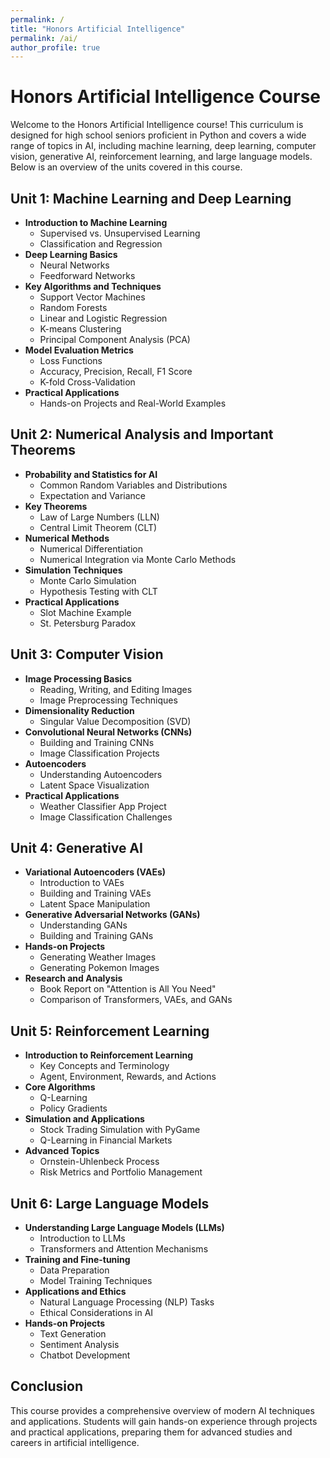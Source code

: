 ```yaml
---
permalink: /
title: "Honors Artificial Intelligence"
permalink: /ai/
author_profile: true
---
```


# Honors Artificial Intelligence Course

Welcome to the Honors Artificial Intelligence course! This curriculum is designed for high school seniors proficient in Python and covers a wide range of topics in AI, including machine learning, deep learning, computer vision, generative AI, reinforcement learning, and large language models. Below is an overview of the units covered in this course.

## Unit 1: Machine Learning and Deep Learning
- **Introduction to Machine Learning**
  - Supervised vs. Unsupervised Learning
  - Classification and Regression
- **Deep Learning Basics**
  - Neural Networks
  - Feedforward Networks
- **Key Algorithms and Techniques**
  - Support Vector Machines
  - Random Forests
  - Linear and Logistic Regression
  - K-means Clustering
  - Principal Component Analysis (PCA)
- **Model Evaluation Metrics**
  - Loss Functions
  - Accuracy, Precision, Recall, F1 Score
  - K-fold Cross-Validation
- **Practical Applications**
  - Hands-on Projects and Real-World Examples

## Unit 2: Numerical Analysis and Important Theorems
- **Probability and Statistics for AI**
  - Common Random Variables and Distributions
  - Expectation and Variance
- **Key Theorems**
  - Law of Large Numbers (LLN)
  - Central Limit Theorem (CLT)
- **Numerical Methods**
  - Numerical Differentiation
  - Numerical Integration via Monte Carlo Methods
- **Simulation Techniques**
  - Monte Carlo Simulation
  - Hypothesis Testing with CLT
- **Practical Applications**
  - Slot Machine Example
  - St. Petersburg Paradox

## Unit 3: Computer Vision
- **Image Processing Basics**
  - Reading, Writing, and Editing Images
  - Image Preprocessing Techniques
- **Dimensionality Reduction**
  - Singular Value Decomposition (SVD)
- **Convolutional Neural Networks (CNNs)**
  - Building and Training CNNs
  - Image Classification Projects
- **Autoencoders**
  - Understanding Autoencoders
  - Latent Space Visualization
- **Practical Applications**
  - Weather Classifier App Project
  - Image Classification Challenges

## Unit 4: Generative AI
- **Variational Autoencoders (VAEs)**
  - Introduction to VAEs
  - Building and Training VAEs
  - Latent Space Manipulation
- **Generative Adversarial Networks (GANs)**
  - Understanding GANs
  - Building and Training GANs
- **Hands-on Projects**
  - Generating Weather Images
  - Generating Pokemon Images
- **Research and Analysis**
  - Book Report on "Attention is All You Need"
  - Comparison of Transformers, VAEs, and GANs

## Unit 5: Reinforcement Learning
- **Introduction to Reinforcement Learning**
  - Key Concepts and Terminology
  - Agent, Environment, Rewards, and Actions
- **Core Algorithms**
  - Q-Learning
  - Policy Gradients
- **Simulation and Applications**
  - Stock Trading Simulation with PyGame
  - Q-Learning in Financial Markets
- **Advanced Topics**
  - Ornstein-Uhlenbeck Process
  - Risk Metrics and Portfolio Management

## Unit 6: Large Language Models
- **Understanding Large Language Models (LLMs)**
  - Introduction to LLMs
  - Transformers and Attention Mechanisms
- **Training and Fine-tuning**
  - Data Preparation
  - Model Training Techniques
- **Applications and Ethics**
  - Natural Language Processing (NLP) Tasks
  - Ethical Considerations in AI
- **Hands-on Projects**
  - Text Generation
  - Sentiment Analysis
  - Chatbot Development

## Conclusion
This course provides a comprehensive overview of modern AI techniques and applications. Students will gain hands-on experience through projects and practical applications, preparing them for advanced studies and careers in artificial intelligence.
